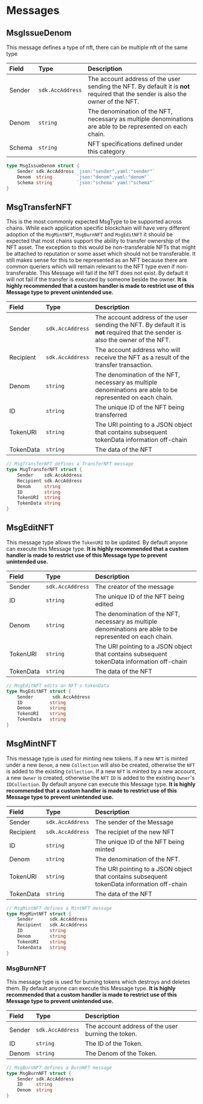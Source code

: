 # Messages

## MsgIssueDenom

This message defines a type of nft, there can be multiple nft of the same type

| **Field** | **Type**         | **Description**                                                                                                                  |
| :-------- | :--------------- | :------------------------------------------------------------------------------------------------------------------------------- |
| Sender    | `sdk.AccAddress` | The account address of the user sending the NFT. By default it is __not__ required that the sender is also the owner of the NFT. |
| Denom     | `string`         | The denomination of the NFT, necessary as multiple denominations are able to be represented on each chain.                       |
| Schema    | `string`         | NFT specifications defined under this category                                                                                   |

```go
type MsgIssueDenom struct {
    Sender sdk.AccAddress `json:"sender",yaml:"sender"`
    Denom  string         `json:"denom",yaml:"denom"`
    Schema string         `json:"schema" yaml:"schema"`
}
```

## MsgTransferNFT

This is the most commonly expected MsgType to be supported across chains. While each application specific blockchain will have very different adoption of the `MsgMintNFT`, `MsgBurnNFT` and `MsgEditNFT` it should be expected that most chains support the ability to transfer ownership of the NFT asset. The exception to this would be non-transferable NFTs that might be attached to reputation or some asset which should not be transferable. It still makes sense for this to be represented as an NFT because there are common queriers which will remain relevant to the NFT type even if non-transferable. This Message will fail if the NFT does not exist. By default it will not fail if the transfer is executed by someone beside the owner. **It is highly recommended that a custom handler is made to restrict use of this Message type to prevent unintended use.**

| **Field** | **Type**         | **Description**                                                                                                                  |
| :-------- | :--------------- | :------------------------------------------------------------------------------------------------------------------------------- |
| Sender    | `sdk.AccAddress` | The account address of the user sending the NFT. By default it is __not__ required that the sender is also the owner of the NFT. |
| Recipient | `sdk.AccAddress` | The account address who will receive the NFT as a result of the transfer transaction.                                            |
| Denom     | `string`         | The denomination of the NFT, necessary as multiple denominations are able to be represented on each chain.                       |
| ID        | `string`         | The unique ID of the NFT being transferred                                                                                       |
| TokenURI  | `string`         | The URI pointing to a JSON object that contains subsequent tokenData information off-chain                                       |
| TokenData | `string`         | The data of the NFT                                                                                                              |

```go
// MsgTransferNFT defines a TransferNFT message
type MsgTransferNFT struct {
    Sender    sdk.AccAddress
    Recipient sdk.AccAddress
    Denom     string
    ID        string
    TokenURI  string
    TokenData string
}
```

## MsgEditNFT

This message type allows the `TokenURI` to be updated. By default anyone can execute this Message type. **It is highly recommended that a custom handler is made to restrict use of this Message type to prevent unintended use.**

| **Field** | **Type**         | **Description**                                                                                            |
| :-------- | :--------------- | :--------------------------------------------------------------------------------------------------------- |
| Sender    | `sdk.AccAddress` | The creator of the message                                                                                 |
| ID        | `string`         | The unique ID of the NFT being edited                                                                      |
| Denom     | `string`         | The denomination of the NFT, necessary as multiple denominations are able to be represented on each chain. |
| TokenURI  | `string`         | The URI pointing to a JSON object that contains subsequent tokenData information off-chain                 |
| TokenData | `string`         | The data of the NFT                                                                                        |

```go
// MsgEditNFT edits an NFT's tokenData
type MsgEditNFT struct {
    Sender       sdk.AccAddress
    ID          string
    Denom       string
    TokenURI    string
    TokenData   string
}
```

## MsgMintNFT

This message type is used for minting new tokens. If a new `NFT` is minted under a new `Denom`, a new `Collection` will also be created, otherwise the `NFT` is added to the existing `Collection`. If a new `NFT` is minted by a new account, a new `Owner` is created, otherwise the `NFT` `ID` is added to the existing `Owner`'s `IDCollection`. By default anyone can execute this Message type. **It is highly recommended that a custom handler is made to restrict use of this Message type to prevent unintended use.**

| **Field** | **Type**         | **Description**                                                                            |
| :-------- | :--------------- | :----------------------------------------------------------------------------------------- |
| Sender    | `sdk.AccAddress` | The sender of the Message                                                                  |
| Recipient | `sdk.AccAddress` | The recipiet of the new NFT                                                                |
| ID        | `string`         | The unique ID of the NFT being minted                                                      |
| Denom     | `string`         | The denomination of the NFT.                                                               |
| TokenURI  | `string`         | The URI pointing to a JSON object that contains subsequent tokenData information off-chain |
| TokenData | `string`         | The data of the NFT                                                                        |

```go
// MsgMintNFT defines a MintNFT message
type MsgMintNFT struct {
    Sender      sdk.AccAddress
    Recipient   sdk.AccAddress
    ID          string
    Denom       string
    TokenURI    string
    TokenData   string
}
```

### MsgBurnNFT

This message type is used for burning tokens which destroys and deletes them. By default anyone can execute this Message type. **It is highly recommended that a custom handler is made to restrict use of this Message type to prevent unintended use.**

| **Field** | **Type**         | **Description**                                    |
| :-------- | :--------------- | :------------------------------------------------- |
| Sender    | `sdk.AccAddress` | The account address of the user burning the token. |
| ID        | `string`         | The ID of the Token.                               |
| Denom     | `string`         | The Denom of the Token.                            |

```go
// MsgBurnNFT defines a BurnNFT message
type MsgBurnNFT struct {
    Sender sdk.AccAddress
    ID     string
    Denom  string
}
```
